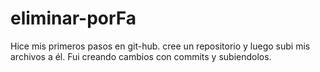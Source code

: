 # eliminar-porFa
Hice mis primeros pasos en git-hub. cree un repositorio y luego subi mis archivos a él. Fui creando cambios con commits y subiendolos. 
